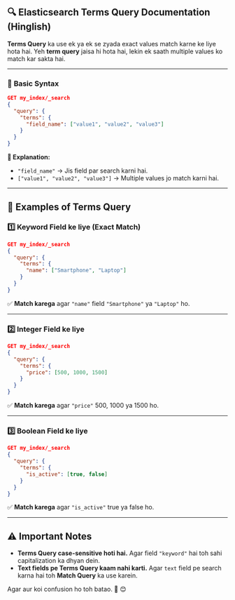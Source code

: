 ## 🔍 **Elasticsearch Terms Query Documentation (Hinglish)**

**Terms Query** ka use ek ya ek se zyada exact values match karne ke liye hota hai. Yeh **term query** jaisa hi hota hai, lekin ek saath multiple values ko match kar sakta hai.

---

### 📌 **Basic Syntax**

```json
GET my_index/_search
{
  "query": {
    "terms": {
      "field_name": ["value1", "value2", "value3"]
    }
  }
}
```

**📝 Explanation:**

- `"field_name"` → Jis field par search karni hai.
- `["value1", "value2", "value3"]` → Multiple values jo match karni hai.

---

## 🔹 **Examples of Terms Query**

### **1️⃣ Keyword Field ke liye (Exact Match)**

```json
GET my_index/_search
{
  "query": {
    "terms": {
      "name": ["Smartphone", "Laptop"]
    }
  }
}
```

✅ **Match karega** agar `"name"` field `"Smartphone"` ya `"Laptop"` ho.

---

### **2️⃣ Integer Field ke liye**

```json
GET my_index/_search
{
  "query": {
    "terms": {
      "price": [500, 1000, 1500]
    }
  }
}
```

✅ **Match karega** agar `"price"` 500, 1000 ya 1500 ho.

---

### **3️⃣ Boolean Field ke liye**

```json
GET my_index/_search
{
  "query": {
    "terms": {
      "is_active": [true, false]
    }
  }
}
```

✅ **Match karega** agar `"is_active"` true ya false ho.

---

## ⚠ **Important Notes**

- **Terms Query case-sensitive hoti hai.** Agar field `"keyword"` hai toh sahi capitalization ka dhyan dein.
- **Text fields pe Terms Query kaam nahi karti.** Agar `text` field pe search karna hai toh **Match Query** ka use karein.

Agar aur koi confusion ho toh batao. 🚀 😊
